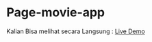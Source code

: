 # Page-movie-app

Kalian Bisa melihat secara Langsung :  <a href="https://ahmadbadri25.github.io/Page-movie-app/">Live Demo</a>
<img src="https://github.com/ahmadbadri25/dokumentasi/blob/6f88cbc027b2fd08da1e6575b9e3212712c08156/32.%20movieapp.png" alt="" />
